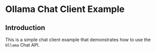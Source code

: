 # Ollama Chat Client Example

## Introduction
This is a simple chat client example that demonstrates how to use the `Ollama` Chat API.